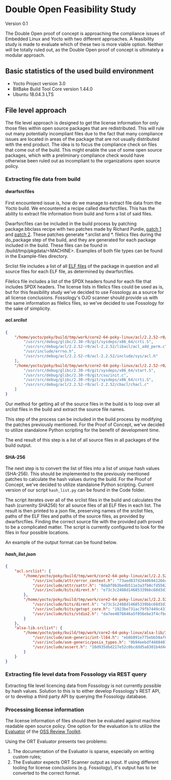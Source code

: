 # Double Open Feasibility Study

Version 0.1

The Double Open proof of concept is approaching the compliance issues of Embedded Linux and Yocto with two different approaches. A feasibility study is made to evaluate which of these two is more viable option. Neither will be totally ruled out, as the Double Open proof of concept is ultimately a modular approach.

## Basic statistics of the used build environment

* Yocto Project version 3.0
* BitBake Build Tool Core version 1.44.0
* Ubuntu 18.04.3 LTS

## File level approach

The file level approach is designed to get the license information for only those files within open source packages that are redistributed. This will rule out many potentially incompliant files due to the fact that many compliance issues are located in areas of the package that are not usually distributed with the end product. The idea is to focus the compliance check on files that come out of the build. This might enable the use of some open source packages, which with a preliminary compliance check would have otherwise been ruled out as incompliant to the organizations open source policy.

### Extracting file data from build

#### dwarfsrcfiles

First encountered issue is, how do we manage to extract file data from the Yocto build. We encountered a recipe called dwarfsrcfiles. This has the ability to extract file information from build and form a list of said files.

Dwarfsrcfiles can be included in the build process by patching package.bbclass recipe with two patches made by Richard Purdie, [patch 1](http://git.yoctoproject.org/cgit.cgi/poky-contrib/commit/?h=rpurdie/license-experiments-osls&id=51f58f4caa9d70a7621009d9ea59bbbf5e3928b2) and [patch 2](http://git.yoctoproject.org/cgit.cgi/poky-contrib/commit/?h=rpurdie/license-experiments-osls&id=bf9305ad33791536c3db4fc3e11b5d698d928cd9). These patches generate *.srclist and *. filelics files during the do_package step of the build, and they are generated for each package included in the build. These files can be found in /build/tmp/pkgdata/\<MACHINE>. Examples of both file types can be found in the Example-files directory.

Srclist file includes a list of all [ELF files](https://en.wikipedia.org/wiki/Executable_and_Linkable_Format) of the package in question and all source files for each ELF file, as determined by dwarfsrcfiles.

Filelics file includes a list of the SPDX headers found for each file that includes SPDX headers. The license lists in filelics files could be used as is, but for this feasibility study we've decided to use Fossology as a source for all license conclusions. Fossology's OJO scanner should provide us with the same information as filelics files, so we've decided to use Fossology for the sake of simplicity.

##### acl.srclist

```json
{
    "/home/yocto/poky/build/tmp/work/core2-64-poky-linux/acl/2.2.52-r0/package/lib/libacl.so.1.1.0": [
        "/usr/src/debug/glibc/2.30-r0/git/sysdeps/x86_64/crti.S",
        "/usr/src/debug/acl/2.2.52-r0/acl-2.2.52/libacl/acl_add_perm.c",
        "/usr/include/errno.h",
        "/usr/src/debug/acl/2.2.52-r0/acl-2.2.52/include/sys/acl.h"
    ],
    "/home/yocto/poky/build/tmp/work/core2-64-poky-linux/acl/2.2.52-r0/package/usr/bin/chacl": [
        "/usr/src/debug/glibc/2.30-r0/git/sysdeps/x86_64/start.S",
        "/usr/src/debug/glibc/2.30-r0/git/csu/init.c",
        "/usr/src/debug/glibc/2.30-r0/git/sysdeps/x86_64/crti.S",
        "/usr/src/debug/acl/2.2.52-r0/acl-2.2.52/chacl/chacl.c"
    ]
}
```

Our method for getting all of the source files in the build is to loop over all srclist files in the build and extract the source file names.

This step of the process can be included in the build process by modifying the patches previously mentioned. For the Proof of Concept, we've decided to utilize standalone Python scripting for the benefit of development time.

The end result of this step is a list of all source files in all packages of the build output.

#### SHA-256

The next step is to convert the list of files into a list of unique hash values (SHA-256). This should be implemented to the previously mentioned patches to calculate the hash values during the build. For the Proof of Concept, we've decided to utilize standalone Python scripting. Current version of our script `hash_list.py` can be found in the Code folder.

The script iterates over all of the srclist files in the build and calculates the hash (currenlty SHA256) for all source files of all ELF files in each list. The result is then printed to a json file, preserving names of the srclist files, paths of the ELF files and paths of the source files, as provided by dwarfsrcfiles. Finding the correct source file with the provided path proved to be a complicated matter. The script is currently configured to look for the files in four possible locations.

An example of the output format can be found below.

##### hash_list.json

```json
{
    "acl.srclist": {
        "/home/yocto/poky/build/tmp/work/core2-64-poky-linux/acl/2.2.52-r0/package/lib/libacl.so.1.1.0": {
            "/usr/include/attr/error_context.h": "73aed837d2440b941266c854844a1d834dd2ee9bd8545de24d5aa322f48a319e",
            "/usr/include/attr/xattr.h": "0da8f0b3bedb511e3a3fb0cfd5562c22abde9f12f81c42e6b4d1e0d21ecdb501",
            "/usr/include/bits/dirent.h": "e73c3c2488d14685339bbc68d3d39660423ffd4aa6468157cbdabf2b0de822b6",
        },
        "/home/yocto/poky/build/tmp/work/core2-64-poky-linux/acl/2.2.52-r0/package/usr/bin/chacl": {
            "/usr/include/bits/dirent.h": "e73c3c2488d14685339bbc68d3d39660423ffd4aa6468157cbdabf2b0de822b6",
            "/usr/include/bits/getopt_core.h": "1923be731ac79fb7449c431ddf45f2ca3b2f7ad82eeacc9e8101e8fe7c2ffd6e",
            "/usr/include/bits/stdio2.h": "da7ee4876646a5f056ebe3f4cfbd62f2feaf6c01acc9346772c749df03d7dcd7",
        }
    },
    "alsa-lib.srclist": {
        "/home/yocto/poky/build/tmp/work/core2-64-poky-linux/alsa-lib/1.1.9-r0/package/usr/bin/aserver": {
            "/usr/include/asm-generic/int-ll64.h": "eb8b891e775ebb50af0353fdcbc625854fd98780399b3a57a404d36af6c29749",
            "/usr/include/asm-generic/posix_types.h": "0b94eebdf4488407d32fa199136f302653ab51a2843bd68dee24c38c9f0ce82e",
            "/usr/include/assert.h": "10d935dbd217e52c0bcddd5a8301b4d4d7536296c8e4c7162a01c1e9c4329807",
        }
    }
}
```

### Extracting file level data from Fossology via REST query

Extracting file level licencing data from Fossology is not currently possible by hash values. Solution to this is to either develop Fossology's REST API, or to develop a third party API by querying the Fossology database.

### Processing license information

The license information of files should then be evaluated against machine readable open source policy. One option for the evaluation is to utilize the [Evaluator](https://github.com/heremaps/oss-review-toolkit#evaluator) of the [OSS Review Toolkit](https://github.com/heremaps/oss-review-toolkit).

Using the ORT Evaluator presents two problems:

1. The documentation of the Evaluator is sparse, especially on writing custom rules;
2. The Evaluator expects ORT Scanner output as input. If using different tooling for license conclusions (e.g. Fossology), it's output has to be converted to the correct format.
